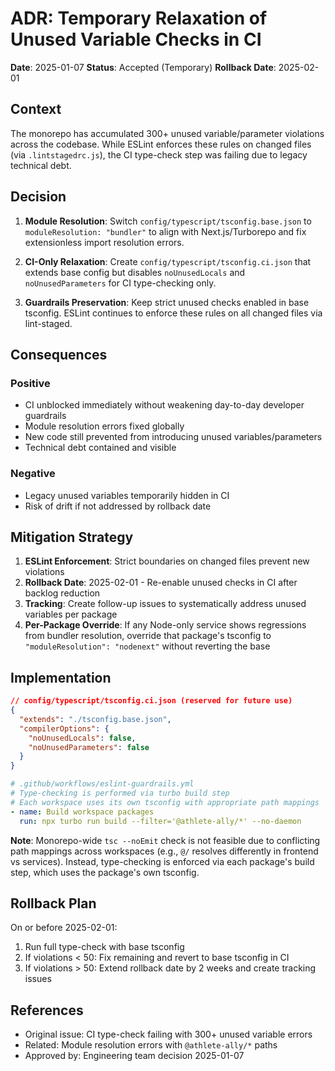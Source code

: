 # ADR: Temporary Relaxation of Unused Variable Checks in CI

**Date**: 2025-01-07
**Status**: Accepted (Temporary)
**Rollback Date**: 2025-02-01

## Context

The monorepo has accumulated 300+ unused variable/parameter violations across the codebase. While ESLint enforces these rules on changed files (via `.lintstagedrc.js`), the CI type-check step was failing due to legacy technical debt.

## Decision

1. **Module Resolution**: Switch `config/typescript/tsconfig.base.json` to `moduleResolution: "bundler"` to align with Next.js/Turborepo and fix extensionless import resolution errors.

2. **CI-Only Relaxation**: Create `config/typescript/tsconfig.ci.json` that extends base config but disables `noUnusedLocals` and `noUnusedParameters` for CI type-checking only.

3. **Guardrails Preservation**: Keep strict unused checks enabled in base tsconfig. ESLint continues to enforce these rules on all changed files via lint-staged.

## Consequences

### Positive
- CI unblocked immediately without weakening day-to-day developer guardrails
- Module resolution errors fixed globally
- New code still prevented from introducing unused variables/parameters
- Technical debt contained and visible

### Negative
- Legacy unused variables temporarily hidden in CI
- Risk of drift if not addressed by rollback date

## Mitigation Strategy

1. **ESLint Enforcement**: Strict boundaries on changed files prevent new violations
2. **Rollback Date**: 2025-02-01 - Re-enable unused checks in CI after backlog reduction
3. **Tracking**: Create follow-up issues to systematically address unused variables per package
4. **Per-Package Override**: If any Node-only service shows regressions from bundler resolution, override that package's tsconfig to `"moduleResolution": "nodenext"` without reverting the base

## Implementation

```json
// config/typescript/tsconfig.ci.json (reserved for future use)
{
  "extends": "./tsconfig.base.json",
  "compilerOptions": {
    "noUnusedLocals": false,
    "noUnusedParameters": false
  }
}
```

```yaml
# .github/workflows/eslint-guardrails.yml
# Type-checking is performed via turbo build step
# Each workspace uses its own tsconfig with appropriate path mappings
- name: Build workspace packages
  run: npx turbo run build --filter='@athlete-ally/*' --no-daemon
```

**Note**: Monorepo-wide `tsc --noEmit` check is not feasible due to conflicting path mappings across workspaces (e.g., `@/` resolves differently in frontend vs services). Instead, type-checking is enforced via each package's build step, which uses the package's own tsconfig.

## Rollback Plan

On or before 2025-02-01:
1. Run full type-check with base tsconfig
2. If violations < 50: Fix remaining and revert to base tsconfig in CI
3. If violations > 50: Extend rollback date by 2 weeks and create tracking issues

## References

- Original issue: CI type-check failing with 300+ unused variable errors
- Related: Module resolution errors with `@athlete-ally/*` paths
- Approved by: Engineering team decision 2025-01-07
